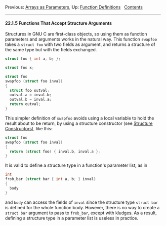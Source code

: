 Previous: [Arrays as Parameters](Arrays-as-Parameters.md), Up:
[Function Definitions](Function-Definitions.md)  
[Contents](index.md#SEC_Contents "Table of contents")  

------------------------------------------------------------------------


#### 22.1.5 Functions That Accept Structure Arguments 

Structures in GNU C are first-class objects, so using them as function
parameters and arguments works in the natural way. This function
`swapfoo` takes a `struct foo` with two fields as argument, and returns
a structure of the same type but with the fields exchanged.

``` C
struct foo { int a, b; };

struct foo x;

struct foo
swapfoo (struct foo inval)
{
  struct foo outval;
  outval.a = inval.b;
  outval.b = inval.a;
  return outval;
}
```

This simpler definition of `swapfoo` avoids using a local variable to
hold the result about to be return, by using a structure constructor
(see [Structure Constructors](Structure-Constructors.md)), like this:

``` C
struct foo
swapfoo (struct foo inval)
{
  return (struct foo) { inval.b, inval.a };
}
```

It is valid to define a structure type in a function's parameter list,
as in

``` C
int
frob_bar (struct bar { int a, b; } inval)
{
  body
}
```

and `body` can access the fields of `inval` since
the structure type `struct bar` is defined for the whole function body.
However, there is no way to create a `struct bar` argument to pass to
`frob_bar`, except with kludges. As a result, defining a structure type
in a parameter list is useless in practice.

